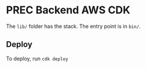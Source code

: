 # PREC Backend AWS CDK 
The `lib/` folder has the stack. The entry point is in `bin/`.

## Deploy
To deploy, run `cdk deploy`
